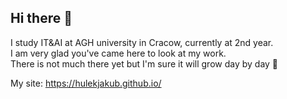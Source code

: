 ## Hi there 👋
I study IT&AI at AGH university in Cracow, currently at 2nd year.  
I am very glad you've came here to look at my work.  
There is not much there yet but I'm sure it will grow day by day :pray:  

My site:  https://hulekjakub.github.io/  

<!--
**HulekJakub/HulekJakub** is a ✨ _special_ ✨ repository because its `README.md` (this file) appears on your GitHub profile.

Here are some ideas to get you started:

- 🔭 I’m currently working on ...
- 🌱 I’m currently learning ...
- 👯 I’m looking to collaborate on ...
- 🤔 I’m looking for help with ...
- 💬 Ask me about ...
- 📫 How to reach me: ...
- 😄 Pronouns: ...
- ⚡ Fun fact: ...
-->
